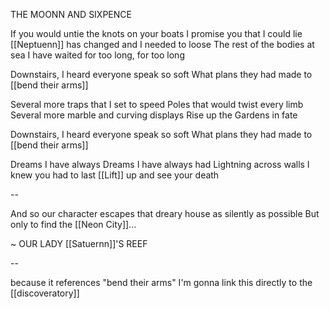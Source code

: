 THE MOONN AND SIXPENCE

If you would untie the knots on your boats
I promise you that I could lie
[[Neptuenn]] has changed and I needed to loose
The rest of the bodies at sea
I have waited for too long, for too long

Downstairs, I heard everyone speak so soft
What plans they had made to [[bend their arms]]

Several more traps that I set to speed
Poles that would twist every limb
Several more marble and curving displays
Rise up the Gardens in fate

Downstairs, I heard everyone speak so soft
What plans they had made to [[bend their arms]]

Dreams I have always
Dreams I have always had
Lightning across walls
I knew you had to last
[[Lift]] up and see your death

--

And so our character escapes that dreary house as silently as possible
But only to find the [[Neon City]]...

~ OUR LADY [[Satuernn]]'S REEF

--

because it references "bend their arms" I'm gonna link this directly to the [[discoveratory]]